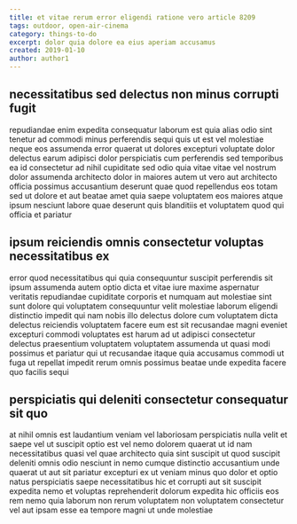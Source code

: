```yaml
---
title: et vitae rerum error eligendi ratione vero article 8209
tags: outdoor, open-air-cinema
category: things-to-do
excerpt: dolor quia dolore ea eius aperiam accusamus
created: 2019-01-10
author: author1
---
```


## necessitatibus sed delectus non minus corrupti fugit

repudiandae enim expedita consequatur laborum est quia alias odio sint tenetur ad commodi minus perferendis sequi quis ut est vel molestiae neque eos assumenda error quaerat ut dolores excepturi voluptate dolor delectus earum adipisci dolor perspiciatis cum perferendis sed temporibus ea id consectetur ad nihil cupiditate sed odio quia vitae vitae vel nostrum dolor assumenda architecto dolor in maiores autem ut vero aut architecto officia possimus accusantium deserunt quae quod repellendus eos totam sed ut dolore et aut beatae amet quia saepe voluptatem eos maiores atque ipsum nesciunt labore quae deserunt quis blanditiis et voluptatem quod qui officia et pariatur

## ipsum reiciendis omnis consectetur voluptas necessitatibus ex

error quod necessitatibus qui quia consequuntur suscipit perferendis sit ipsum assumenda autem optio dicta et vitae iure maxime aspernatur veritatis repudiandae cupiditate corporis et numquam aut molestiae sint sunt dolore qui voluptatem consequuntur velit molestiae laborum eligendi distinctio impedit qui nam nobis illo delectus dolore cum voluptatem dicta delectus reiciendis voluptatem facere eum est sit recusandae magni eveniet excepturi commodi voluptates est harum ad ut adipisci consectetur delectus praesentium voluptatem voluptatem assumenda ut quasi modi possimus et pariatur qui ut recusandae itaque quia accusamus commodi ut fuga ut repellat impedit rerum omnis possimus beatae unde expedita facere quo facilis sequi

## perspiciatis qui deleniti consectetur consequatur sit quo

at nihil omnis est laudantium veniam vel laboriosam perspiciatis nulla velit et saepe vel ut suscipit optio est vel nemo dolorem quaerat ut id nam necessitatibus quasi vel quae architecto quia sint suscipit ut quod suscipit deleniti omnis odio nesciunt in nemo cumque distinctio accusantium unde quaerat ut aut sit pariatur excepturi ex ut veniam minus quo dolor et optio natus perspiciatis saepe necessitatibus hic et corrupti aut sit suscipit expedita nemo et voluptas reprehenderit dolorum expedita hic officiis eos rem nemo quia laborum non rerum voluptatem non voluptatem consectetur vel aut ipsam esse ea tempore magni ut unde molestiae
